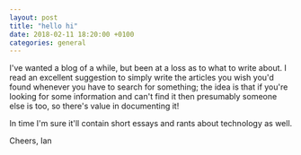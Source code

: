 ```yaml
---
layout: post
title: "hello hi"
date: 2018-02-11 18:20:00 +0100
categories: general
---
```

I've wanted a blog of a while, but been at a loss as to what to write about. I read an excellent suggestion to simply write the articles you wish you'd found whenever you have to search for something; the idea is that if you're looking for some information and can't find it then presumably someone else is too, so there's value in documenting it!

In time I'm sure it'll contain short essays and rants about technology as well.

Cheers,
Ian
